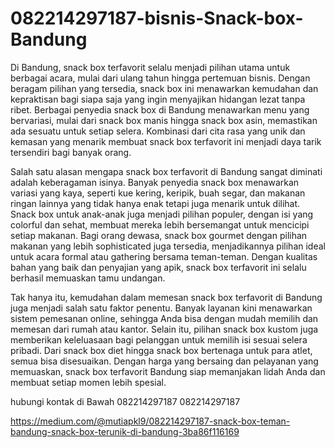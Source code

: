 # 082214297187-bisnis-Snack-box-Bandung
Di Bandung, snack box terfavorit selalu menjadi pilihan utama untuk berbagai acara, mulai dari ulang tahun hingga pertemuan bisnis. Dengan beragam pilihan yang tersedia, snack box ini menawarkan kemudahan dan kepraktisan bagi siapa saja yang ingin menyajikan hidangan lezat tanpa ribet. Berbagai penyedia snack box di Bandung menawarkan menu yang bervariasi, mulai dari snack box manis hingga snack box asin, memastikan ada sesuatu untuk setiap selera. Kombinasi dari cita rasa yang unik dan kemasan yang menarik membuat snack box terfavorit ini menjadi daya tarik tersendiri bagi banyak orang.

Salah satu alasan mengapa snack box terfavorit di Bandung sangat diminati adalah keberagaman isinya. Banyak penyedia snack box menawarkan variasi yang kaya, seperti kue kering, keripik, buah segar, dan makanan ringan lainnya yang tidak hanya enak tetapi juga menarik untuk dilihat. Snack box untuk anak-anak juga menjadi pilihan populer, dengan isi yang colorful dan sehat, membuat mereka lebih bersemangat untuk mencicipi setiap makanan. Bagi orang dewasa, snack box gourmet dengan pilihan makanan yang lebih sophisticated juga tersedia, menjadikannya pilihan ideal untuk acara formal atau gathering bersama teman-teman. Dengan kualitas bahan yang baik dan penyajian yang apik, snack box terfavorit ini selalu berhasil memuaskan tamu undangan.

Tak hanya itu, kemudahan dalam memesan snack box terfavorit di Bandung juga menjadi salah satu faktor penentu. Banyak layanan kini menawarkan sistem pemesanan online, sehingga Anda bisa dengan mudah memilih dan memesan dari rumah atau kantor. Selain itu, pilihan snack box kustom juga memberikan keleluasaan bagi pelanggan untuk memilih isi sesuai selera pribadi. Dari snack box diet hingga snack box bertenaga untuk para atlet, semua bisa disesuaikan. Dengan harga yang bersaing dan pelayanan yang memuaskan, snack box terfavorit Bandung siap memanjakan lidah Anda dan membuat setiap momen lebih spesial.

hubungi kontak di Bawah
082214297187
082214297187

https://medium.com/@mutiapkl9/082214297187-snack-box-teman-bandung-snack-box-terunik-di-bandung-3ba86f116169

